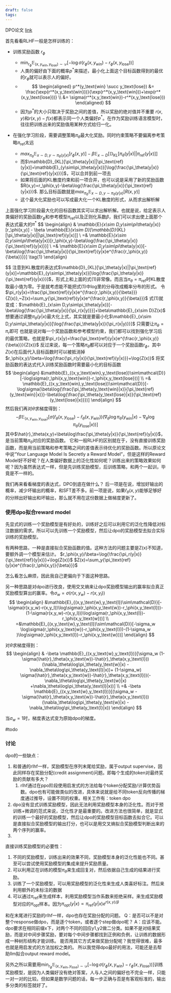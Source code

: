 ```yaml
---
draft: false
tags:
---
```





DPO论文 [link](https://arxiv.org/pdf/2305.18290.pdf)

首先看看RLHF一般是怎样训练的：
- 训练奖励函数 $r_{\phi}$
	- $\min_{r_{\phi}}\mathbb{E}_{(x,y_\text{win},y_\text{lose})\sim\mathcal{D}}[-\log\sigma(r_\phi(x,y_\text{win})-r_\phi(x,y_\text{lose}))]$
	- 人类的偏好由下面的概率$p^*$来描述，最小化上面这个目标函数得到的最优的$r_\phi$就可以表示人的偏好。
	- $$ \begin{aligned}
	  p^*(y_\text{win} \succ y_\text{lose}) &= \frac{\exp(r^*(x,y_\text{win}))}{\exp(r^*(x,y_\text{win}))+\exp(r^*(x,y_\text{lose}))} \\
	  &= \sigma(r^*(x,y_\text{win})-r^*(x,y_\text{lose}))
	  \end{aligned}
	  $$
	- 因为$p^*$的大小只取决于奖励之间的差值，所以奖励的绝对值并不重要
	  $r(x,y)$和$r(x,y)-f(x)$都表示同一个人类偏好$p^*$。在作为奖励训练语言模型时，往往把训练出来的奖励值用某种方式给归一化。

- 在强化学习阶段，需要调整策略$\pi_\theta$最大化奖励。同时约束策略不要偏离参考策略$\pi_\text{ref}$太远
	- $max_{\pi_\theta} \mathbb{E}_{x\sim D,y\sim\pi_\theta(y|x)}[r_\phi(x,y)] - \beta \mathbb{E}_{x\sim D}[\mathbb{D}_{KL}[\pi_\theta(y|x)||\pi_\text{ref}(y|x)]]$
	- 而$\mathbb{D}_{KL}[\pi_\theta(y|x)||\pi_\text{ref}(y|x)]=\mathbb{E}_{y\sim\pi_\theta(y|x)}[\log{\frac{\pi_\theta(y|x)}{\pi_\text{ref}(y|x)}}]$，可以合并到前一项去
	- 如果将后面的KL散度约束和前一项合并，也可以说是采用了新的奖励函数$R(x,y)=r_\phi(x,y)-\beta\log{\frac{\pi_\theta(y|x)}{\pi_\text{ref}(y|x)}}$. 那么目标函数就是$max_{\pi_\theta} \mathbb{E}_{x\sim D,y\sim\pi_\theta(y|x)}[R(x,y)]$
	- 这个最大化奖励也可以写成最大化一个KL散度的形式，从而求出解析解

上面强化学习阶段最大化的目标函数其实可以求出解析解。也就是说，给定表示人类偏好的奖励函数$r_\phi$和参考模型$\pi_\text{ref}$以及正则化系数$\beta$，我们可以求出使上面那个表达式最大的$\pi^*$
$$
\begin{align}
& \mathbb{E}_{x\sim D,y\sim\pi_\theta(y|x)}[r_\phi(x,y)] - \beta \mathbb{E}_{x\sim D}[\mathbb{D}_{KL}[\pi_\theta(y|x)||\pi_\text{ref}(y|x)]] \\
=& \mathbb{E}_{x\sim D,y\sim\pi_\theta(y|x)}[r_\phi(x,y)-\beta\log{\frac{\pi_\theta(y|x)}{\pi_\text{ref}(y|x)}}] \\
=& \mathbb{E}_{x\sim D,y\sim\pi_\theta(y|x)}[-\beta\log{\frac{\pi_\theta(y|x)}{\pi_\text{ref}(y|x)e^{\frac{r_\phi(x,y)}{\beta}}}}]  \tag{1}
\end{align} 

$$
注意到KL散度的表达式$\mathbb{D}_{KL}[\pi_\theta(y|x)||\pi_\text{ref}(y|x)]=\mathbb{E}_{y\sim\pi_\theta(y|x)}[\log{\frac{\pi_\theta(y|x)}{\pi_\text{ref}(y|x)}}]$，形式上和上面的式(1)非常像。而且当$\pi_\theta=\pi_\text{ref}$时KL散度取最小值为零。于是就考虑能不能把式(1)中log里的分母改成概率分布的形式。
令$\pi_r(y|x)=\frac{\pi_\text{ref}(y|x)e^{\frac{r_\phi(x,y)}{\beta}}}{Z(x)},~Z(x)=\sum_y{\pi_\text{ref}(y|x)e^{\frac{r_\phi(x,y)}{\beta}}}$
式(1)就变成：$\mathbb{E}_{x\sim D,y\sim\pi_\theta(y|x)}[-\beta\log{\frac{\pi_\theta(y|x)}{\pi_r(x|y)}}]+\beta\mathbb{E}_{x\sim D}Z(x)$
想要通过调整$\pi_\theta(y|x)$最大化上式，其实就是要最小化$\mathbb{E}_{x\sim D,y\sim\pi_\theta(y|x)}[\log{\frac{\pi_\theta(y|x)}{\pi_r(x|y)}}]$
只需要让$\pi_\theta=\pi_r$即可
也就是说对每一个奖励函数和参考模型约束，我们都可以找到强化学习后的最优策略，也就是$\pi_r(x|y)=\frac{\pi_\text{ref}(y|x)e^{\frac{r_\phi(x,y)}{\beta}}}{Z(x)}$
反过来说，每一个策略$\pi_\theta$都可以对应于一个奖励函数$r_\phi$，其中$Z(x)$在后面代入目标函数时可以被抵消掉
$r_\phi(x,y)/\beta=\log{\frac{\pi_r(y|x)}{\pi_\text{ref}(y|x)}}+\log{Z(x)}$
将奖励函数的表达式代入训练奖励函数时需要最小化的目标函数
$$
\begin{align}
&\mathbb{E}_{(x,y_\text{win},y_\text{lose})\sim\mathcal{D}}[-\log\sigma(r_\phi(x,y_\text{win})-r_\phi(x,y_\text{lose}))] \\
=& \mathbb{E}_{(x,y_\text{win},y_\text{lose})\sim\mathcal{D}}[-\log\sigma(\beta\log{\frac{\pi_\theta(y_\text{win}|x)}{\pi_\text{ref}(y_\text{win}|x)}}-\beta\log{\frac{\pi_\theta(y_\text{lose}|x)}{\pi_\text{ref}(y_\text{lose}|x)}})]
\end{align}
$$
然后我们再对$\theta$求梯度得到：
$$
-\beta \mathbb{E}_{(x,y_\text{win},y_\text{lose})}[\sigma(\hat{r}_\theta(x,y_\text{lose})-\hat{r}_\theta(x,y_\text{win}))(\nabla_\theta\log\pi_\theta(y_\text{win}|x) - \nabla_\theta\log\pi_\theta(y_\text{lose}|x))]
$$
其中$\hat{r}_\theta(x,y)=\beta\log\frac{\pi_\theta(y|x)}{\pi_\text{ref}(y|x)}$，是当前策略$\pi_\theta$对应的奖励函数。
它和一般RLHF的区别就在于，没有直接训练奖励函数，而是用当前策略和参考策略之间的差值表示待优化的奖励函数。所以原论文中说“Your Language Model Is Secretly a Reward Model”，但是这样的Reward Model好不好呢？在人类偏好数据上的泛化性如何呢？训练出来的策略效果如何呢？因为虽然表达式一样，但是先训练奖励模型，后训练策略，和两个一起训，毕竟是不一样的。

我们再来看看梯度的表达式，DPO到底在做什么？
后一项是在说，增加好输出的概率，减少坏输出的概率，和SFT差不多。前一项是说，如果$\hat{r}_\theta(x,y)$能够足够好的分辨出好输出和坏输出，那么就不用在这份数据上做梯度更新了。

### 使用dpo拟合reward model
先显式的训练一个奖励模型是有好处的，训练好之后可以利用它的泛化性降低对标注数据的需求。所以可以先训练一个奖励模型，然后让dpo的奖励模型去拟合实际训练的奖励模型。

有两种思路，一种是直接拟合奖励函数的值。这种方法的问题主要是Z(x)不知道，要额外调一个模型来估计。
$r_\phi(x,y)/\beta=\log{\frac{\pi_r(y|x)}{\pi_\text{ref}(y|x)}}+\log{Z(x)}$
$Z(x)=\sum_y{\pi_\text{ref}(y|x)e^{\frac{r_\phi(x,y)}{\beta}}}$


怎么看怎么麻烦，因此我自己更偏向于下面这种思路。

另一种思路是对dpo进行改良，使用交叉熵来让dpo奖励模型输出的赢率拟合真正奖励模型算出的赢率。令$\sigma_w=\sigma(r(x,y_w)-r(x,y_l))$
$$
\begin{align}
&\mathbb{E}_{(x,y_\text{w},y_\text{l})\sim\mathcal{D}}[-\sigma(r(x,y_w)-r(x,y_l))\log\sigma(r_\phi(x,y_\text{w})-r_\phi(x,y_\text{l}))-(1-\sigma(r(x,y_w)-r(x,y_l)))\log\sigma(r_\phi(x,y_\text{l})-r_\phi(x,y_\text{w}))] \\
=&\mathbb{E}_{(x,y_\text{w},y_\text{l})\sim\mathcal{D}}[-\sigma_w \log\sigma(r_\phi(x,y_\text{w})-r_\phi(x,y_\text{l}))-(1-\sigma_w )\log\sigma(r_\phi(x,y_\text{l})-r_\phi(x,y_\text{w}))] 
\end{align}
$$

对$\theta$求梯度得到：
$$
\begin{align}
& -\beta \mathbb{E}_{(x,y_\text{w},y_\text{l})}[\sigma_w (1-\sigma(\hat{r}_\theta(x,y_\text{w})-\hat{r}_\theta(x,y_\text{l}))(\nabla_\theta\log\pi_\theta(y_\text{w}|x) - \nabla_\theta\log\pi_\theta(y_\text{l}|x))+
(1-\sigma_w) \sigma(\hat{r}_\theta(x,y_\text{w})-\hat{r}_\theta(x,y_\text{l}))(-\nabla_\theta\log\pi_\theta(y_\text{w}|x) +\nabla_\theta\log\pi_\theta(y_\text{l}|x))] \\
=& -\beta \mathbb{E}_{(x,y_\text{w},y_\text{l})}[(\sigma_w -\sigma(\hat{r}_\theta(x,y_\text{w})-\hat{r}_\theta(x,y_\text{l}))(\nabla_\theta\log\pi_\theta(y_\text{w}|x) - \nabla_\theta\log\pi_\theta(y_\text{l}|x))
\end{align}
$$

当$\sigma_w=1$时，梯度表达式变为原始dpo的梯度。



#todo

### 讨论

dpo的一些缺点：
1. 和普通的rlhf一样，奖励模型在序列末尾给奖励，属于output supervise，因此同样存在奖励分配(credit assignment)问题。即每个生成的token对最终奖励的贡献有多大？
	1. rlhf通过在ppo阶段使用启发式的方法给每个token分配奖励/计算优势函数。dpo也有可能做类似的改进，具体来说就是给不同token反向传播的梯度通过推导，设置不同的权重。相关工作有：token dpo
2. dpo没有显式训练奖励模型，因此无法利用奖励模型本身的泛化性。而对于预训练+微调的范式来说，泛化性才是最重要的。改进方法也很简单，就是显式的训练一个最好的奖励模型，然后让dpo的奖励模型目标函数去拟合它。可以是直接拟合奖励模型的输出打分，也可以是用交叉熵拟合奖励模型判断出来的两个序列的赢率。
3. 



直接训练奖励模型的必要性：
1. 不同的奖励模型，训练出来的效果不同，奖励模型本身的泛化性能也不同。甚至可以尝试使用奖励模型的集成来提升奖励质量。
2. 可以利用正在训练的模型$\pi_\theta$来生成回复对，然后依据自己生成的结果进行奖励。
3. 训练了一个奖励模型，可以用奖励模型的泛化性来生成人类喜好标注。然后来利用额外的未标注的数据
4. 可以通过$\pi_\text{ref}$来生成样本，利用奖励模型当作系数来拒绝采样。来生成奖励模型对应的$\pi_\text{opt}$样本。因为$\pi_\text{opt}(y|x)\propto \pi_\text{ref}(y|x)e^{r(x,y)/\beta}$



和在末尾进行奖励的rlhf一样，dpo也存在奖励分配的问题。
Q：是否可以不是对整个response做dpo，而是逐个token，或者逐个step做dpo呢？
A：应该不能。dpo要求在相同前缀x下，对两个不同的回应y1,y2做二分类。如果不是对结果奖励，而是对中间步骤奖励，要对每个中间步骤都找到正例和负例，让训练的数据形成一种树形结构才能训练。
能否用其它方式来做奖励分配呢？我觉得很难，最多也就是用启发式的方法加权之类的。
所以我觉得dpo最好的用法，可能还是去帮助llm拟合output reward model。

另外之所以需要用$\min_{r_{\phi}}\mathbb{E}_{(x,y_\text{win},y_\text{lose})\sim\mathcal{D}}[-\log\sigma(r_\phi(x,y_\text{win})-r_\phi(x,y_\text{lose}))]$训练奖励模型，是因为人类偏好没有绝对答案，人与人之间的偏好也不完全一样，只能一对一对的比较。但如果是数学问题的话，每一步正确与否是有客观标准的，输出多分类的标签就好了。



